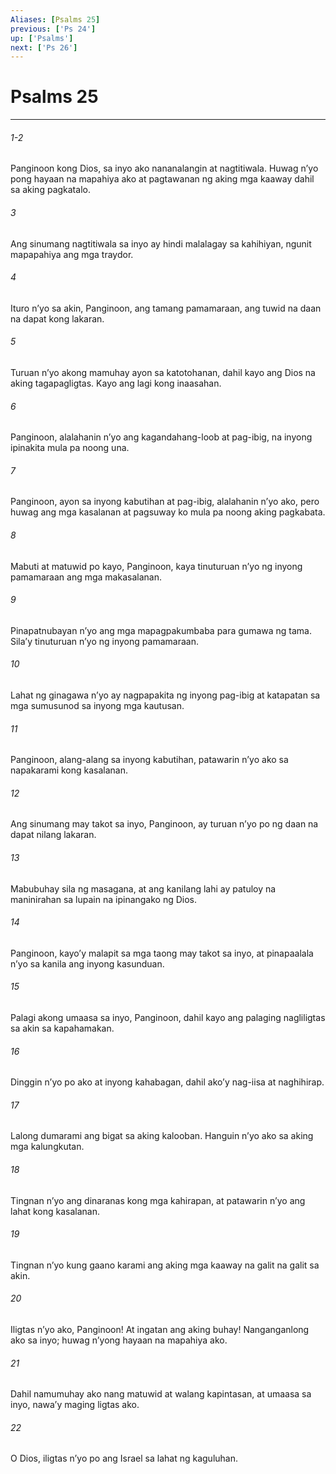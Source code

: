 ```yaml
---
Aliases: [Psalms 25]
previous: ['Ps 24']
up: ['Psalms']
next: ['Ps 26']
---
```

# Psalms 25

***


###### 1-2

Panginoon kong Dios, sa inyo ako nananalangin at nagtitiwala. Huwag nʼyo pong hayaan na mapahiya ako at pagtawanan ng aking mga kaaway dahil sa aking pagkatalo. 


###### 3 


Ang sinumang nagtitiwala sa inyo ay hindi malalagay sa kahihiyan, ngunit mapapahiya ang mga traydor. 


###### 4 


Ituro nʼyo sa akin, Panginoon, ang tamang pamamaraan, ang tuwid na daan na dapat kong lakaran. 


###### 5 


Turuan nʼyo akong mamuhay ayon sa katotohanan, dahil kayo ang Dios na aking tagapagligtas. Kayo ang lagi kong inaasahan. 


###### 6 


Panginoon, alalahanin nʼyo ang kagandahang-loob at pag-ibig, na inyong ipinakita mula pa noong una. 


###### 7 


Panginoon, ayon sa inyong kabutihan at pag-ibig, alalahanin nʼyo ako, pero huwag ang mga kasalanan at pagsuway ko mula pa noong aking pagkabata. 


###### 8 


Mabuti at matuwid po kayo, Panginoon, kaya tinuturuan nʼyo ng inyong pamamaraan ang mga makasalanan. 


###### 9 


Pinapatnubayan nʼyo ang mga mapagpakumbaba para gumawa ng tama. Silaʼy tinuturuan nʼyo ng inyong pamamaraan. 


###### 10 


Lahat ng ginagawa nʼyo ay nagpapakita ng inyong pag-ibig at katapatan sa mga sumusunod sa inyong mga kautusan. 


###### 11 


Panginoon, alang-alang sa inyong kabutihan, patawarin nʼyo ako sa napakarami kong kasalanan. 


###### 12 


Ang sinumang may takot sa inyo, Panginoon, ay turuan nʼyo po ng daan na dapat nilang lakaran. 


###### 13 


Mabubuhay sila ng masagana, at ang kanilang lahi ay patuloy na maninirahan sa lupain na ipinangako ng Dios. 


###### 14 


Panginoon, kayoʼy malapit sa mga taong may takot sa inyo, at pinapaalala nʼyo sa kanila ang inyong kasunduan. 


###### 15 


Palagi akong umaasa sa inyo, Panginoon, dahil kayo ang palaging nagliligtas sa akin sa kapahamakan. 


###### 16 


Dinggin nʼyo po ako at inyong kahabagan, dahil akoʼy nag-iisa at naghihirap. 


###### 17 


Lalong dumarami ang bigat sa aking kalooban. Hanguin nʼyo ako sa aking mga kalungkutan. 


###### 18 


Tingnan nʼyo ang dinaranas kong mga kahirapan, at patawarin nʼyo ang lahat kong kasalanan. 


###### 19 


Tingnan nʼyo kung gaano karami ang aking mga kaaway na galit na galit sa akin. 


###### 20 


Iligtas nʼyo ako, Panginoon! At ingatan ang aking buhay! Nanganganlong ako sa inyo; huwag nʼyong hayaan na mapahiya ako. 


###### 21 


Dahil namumuhay ako nang matuwid at walang kapintasan, at umaasa sa inyo, nawaʼy maging ligtas ako. 


###### 22 


O Dios, iligtas nʼyo po ang Israel sa lahat ng kaguluhan.
